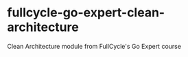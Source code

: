 # fullcycle-go-expert-clean-architecture
Clean Architecture module from FullCycle's Go Expert course
